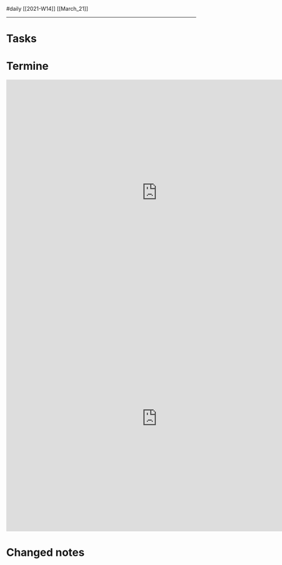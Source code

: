 #daily
[[2021-W14]]
[[March_21]]

---
# Tasks

# Termine
<iframe src="https://pim.etesync.com/pim/" style="border: 0" width="800" height="600" frameborder="0" scrolling="no"></iframe>

<iframe src="https://www.google.com" style="border: 0" width="800" height="600" frameborder="0" scrolling="no"></iframe>

# Changed notes
